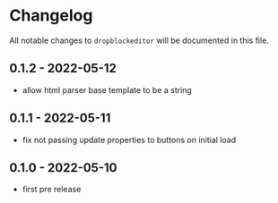 # Changelog

All notable changes to `dropblockeditor` will be documented in this file.

## 0.1.2 - 2022-05-12

- allow html parser base template to be a string

## 0.1.1 - 2022-05-11

- fix not passing update properties to buttons on initial load

## 0.1.0 - 2022-05-10

- first pre release
